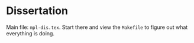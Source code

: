 # Dissertation

Main file: `mpl-dis.tex`.  Start there and view the `Makefile` to figure out
what everything is doing.

